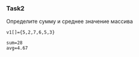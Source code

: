 ### Task2

Определите сумму и среднее значение массива

```
v1[]={5,2,7,6,5,3}

sum=28
avg=4.67
```
